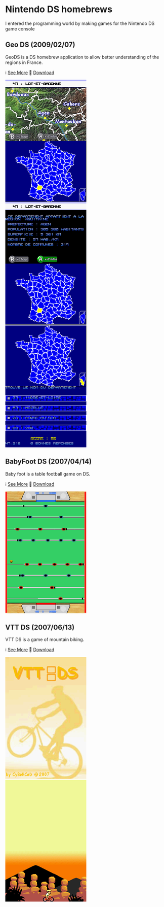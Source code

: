 # Nintendo DS homebrews

I entered the programming world by making games for the Nintendo DS game console

## Geo DS (2009/02/07)

GeoDS is a DS homebrew application to allow better understanding of the regions in France.

ℹ️ [See More](./geo/README.md)
💾 [Download](./geo/geo.nds)

![GeoDS 2](./geo/images/2.png)
![GeoDS 3](./geo/images/3.png)
![GeoDS 4](./geo/images/4.png)

## BabyFoot DS (2007/04/14)

Baby foot is a table football game on DS.

ℹ️ [See More](./baby/README.md)
💾 [Download](./baby/baby.nds)

![BabyFootDS 2](./babyfoot/images/1.png)

## VTT DS (2007/06/13)

VTT DS is a game of mountain biking.

ℹ️ [See More](./vtt/README.md)
💾 [Download](./vtt/vtt.nds)

![VttDS 1](./vtt/images/1.png)
![VttDS 2](./vtt/images/2.png)
